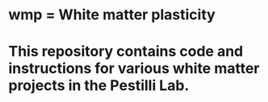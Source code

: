 # wmp = White matter plasticity

# This repository contains code and instructions for various white matter projects in the Pestilli Lab. 
